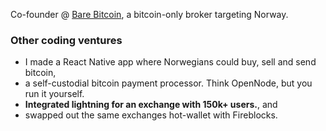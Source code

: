 Co-founder @ [Bare Bitcoin](https://barebitcoin.no), a bitcoin-only broker targeting Norway.

### Other coding ventures
- I made a React Native app where Norwegians could buy, sell and send bitcoin,
- a self-custodial bitcoin payment processor. Think OpenNode, but you run it yourself.
- **Integrated lightning for an exchange with 150k+ users.**, and
- swapped out the same exchanges hot-wallet with Fireblocks.
